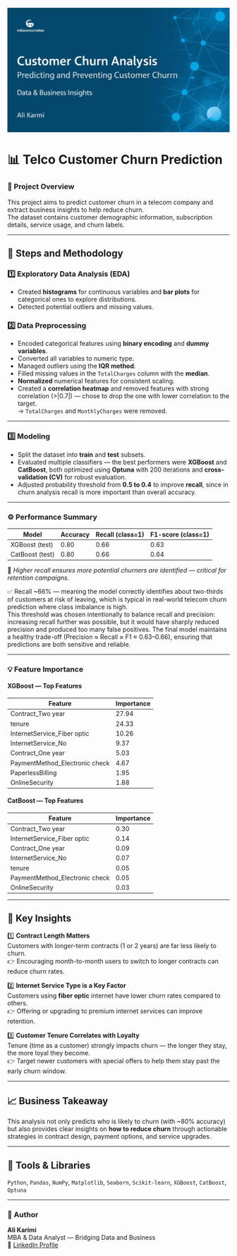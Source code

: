 ![Telco Churn Analysis](cover.jpg)

# 📊 Telco Customer Churn Prediction

### 🎯 Project Overview
This project aims to predict customer churn in a telecom company and extract business insights to help reduce churn.  
The dataset contains customer demographic information, subscription details, service usage, and churn labels.

---

## 🧩 Steps and Methodology

### 1️⃣ Exploratory Data Analysis (EDA)
- Created **histograms** for continuous variables and **bar plots** for categorical ones to explore distributions.  
- Detected potential outliers and missing values.  

### 2️⃣ Data Preprocessing
- Encoded categorical features using **binary encoding** and **dummy variables**.  
- Converted all variables to numeric type.  
- Managed outliers using the **IQR method**.  
- Filled missing values in the `TotalCharges` column with the **median**.  
- **Normalized** numerical features for consistent scaling.  
- Created a **correlation heatmap** and removed features with strong correlation (>|0.7|) — chose to drop the one with lower correlation to the target.  
  → `TotalCharges` and `MonthlyCharges` were removed.  

---

### 3️⃣ Modeling
- Split the dataset into **train** and **test** subsets.  
- Evaluated multiple classifiers — the best performers were **XGBoost** and **CatBoost**, both optimized using **Optuna** with 200 iterations and **cross-validation (CV)** for robust evaluation.  
- Adjusted probability threshold from **0.5 to 0.4** to improve **recall**, since in churn analysis recall is more important than overall accuracy.

---

### ⚙️ Performance Summary

| Model | Accuracy | Recall (class=1) | F1-score (class=1) |
|--------|-----------|------------------|---------------------|
| XGBoost (test) | 0.80 | 0.66 | 0.63 |
| CatBoost (test) | 0.80 | 0.66 | 0.64 |

📌 *Higher recall ensures more potential churners are identified — critical for retention campaigns.*

✅ Recall ~66% — meaning the model correctly identifies about two-thirds of customers at risk of leaving, which is typical in real-world telecom churn prediction where class imbalance is high.  
This threshold was chosen intentionally to balance recall and precision: increasing recall further was possible, but it would have sharply reduced precision and produced too many false positives. The final model maintains a healthy trade-off (Precision ≈ Recall ≈ F1 ≈ 0.63–0.66), ensuring that predictions are both sensitive and reliable.


---

### 💡 Feature Importance

#### XGBoost — Top Features
| Feature | Importance |
|----------|-------------|
| Contract_Two year | 27.94 |
| tenure | 24.33 |
| InternetService_Fiber optic | 10.26 |
| InternetService_No | 9.37 |
| Contract_One year | 5.03 |
| PaymentMethod_Electronic check | 4.67 |
| PaperlessBilling | 1.95 |
| OnlineSecurity | 1.88 |

#### CatBoost — Top Features
| Feature | Importance |
|----------|-------------|
| Contract_Two year | 0.30 |
| InternetService_Fiber optic | 0.14 |
| Contract_One year | 0.09 |
| InternetService_No | 0.07 |
| tenure | 0.05 |
| PaymentMethod_Electronic check | 0.05 |
| OnlineSecurity | 0.03 |

---

## 🧠 Key Insights

1️⃣ **Contract Length Matters**  
   Customers with longer-term contracts (1 or 2 years) are far less likely to churn.  
   👉 Encouraging month-to-month users to switch to longer contracts can reduce churn rates.

2️⃣ **Internet Service Type is a Key Factor**  
   Customers using **fiber optic** internet have lower churn rates compared to others.  
   👉 Offering or upgrading to premium internet services can improve retention.

3️⃣ **Customer Tenure Correlates with Loyalty**  
   Tenure (time as a customer) strongly impacts churn — the longer they stay, the more loyal they become.  
   👉 Target newer customers with special offers to help them stay past the early churn window.

---

## 📈 Business Takeaway
This analysis not only predicts who is likely to churn (with ~80% accuracy)  
but also provides clear insights on **how to reduce churn** through actionable strategies in contract design, payment options, and service upgrades.

---

## 🧩 Tools & Libraries
`Python`, `Pandas`, `NumPy`, `Matplotlib`, `Seaborn`, `Scikit-learn`, `XGBoost`, `CatBoost`, `Optuna`

---

### 👤 Author
**Ali Karimi**  
MBA & Data Analyst — Bridging Data and Business  
🔗 [LinkedIn Profile](https://www.linkedin.com/in/ali-karimi-8474a3a3/)

